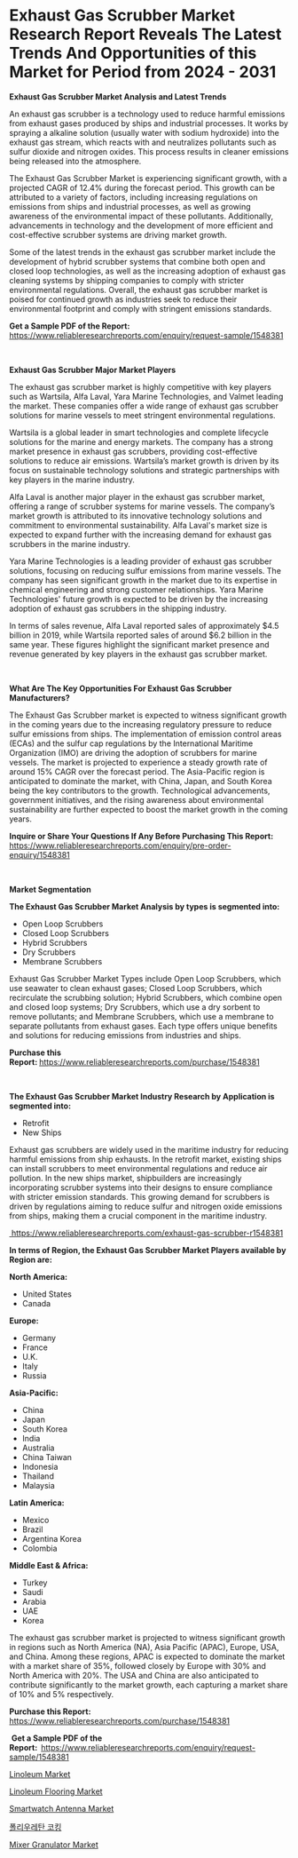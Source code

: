 <p><h1>Exhaust Gas Scrubber Market Research Report Reveals The Latest Trends And Opportunities of this Market for Period from 2024 - 2031</h1></p><p><strong>Exhaust Gas Scrubber Market Analysis and Latest Trends</strong></p>
<p><p>An exhaust gas scrubber is a technology used to reduce harmful emissions from exhaust gases produced by ships and industrial processes. It works by spraying a alkaline solution (usually water with sodium hydroxide) into the exhaust gas stream, which reacts with and neutralizes pollutants such as sulfur dioxide and nitrogen oxides. This process results in cleaner emissions being released into the atmosphere.</p><p>The Exhaust Gas Scrubber Market is experiencing significant growth, with a projected CAGR of 12.4% during the forecast period. This growth can be attributed to a variety of factors, including increasing regulations on emissions from ships and industrial processes, as well as growing awareness of the environmental impact of these pollutants. Additionally, advancements in technology and the development of more efficient and cost-effective scrubber systems are driving market growth.</p><p>Some of the latest trends in the exhaust gas scrubber market include the development of hybrid scrubber systems that combine both open and closed loop technologies, as well as the increasing adoption of exhaust gas cleaning systems by shipping companies to comply with stricter environmental regulations. Overall, the exhaust gas scrubber market is poised for continued growth as industries seek to reduce their environmental footprint and comply with stringent emissions standards.</p></p>
<p><strong>Get a Sample PDF of the Report:&nbsp;</strong> <a href="https://www.reliableresearchreports.com/enquiry/request-sample/1548381">https://www.reliableresearchreports.com/enquiry/request-sample/1548381</a></p>
<p>&nbsp;</p>
<p><strong>Exhaust Gas Scrubber Major Market Players</strong></p>
<p><p>The exhaust gas scrubber market is highly competitive with key players such as Wartsila, Alfa Laval, Yara Marine Technologies, and Valmet leading the market. These companies offer a wide range of exhaust gas scrubber solutions for marine vessels to meet stringent environmental regulations.</p><p>Wartsila is a global leader in smart technologies and complete lifecycle solutions for the marine and energy markets. The company has a strong market presence in exhaust gas scrubbers, providing cost-effective solutions to reduce air emissions. Wartsila’s market growth is driven by its focus on sustainable technology solutions and strategic partnerships with key players in the marine industry.</p><p>Alfa Laval is another major player in the exhaust gas scrubber market, offering a range of scrubber systems for marine vessels. The company’s market growth is attributed to its innovative technology solutions and commitment to environmental sustainability. Alfa Laval's market size is expected to expand further with the increasing demand for exhaust gas scrubbers in the marine industry.</p><p>Yara Marine Technologies is a leading provider of exhaust gas scrubber solutions, focusing on reducing sulfur emissions from marine vessels. The company has seen significant growth in the market due to its expertise in chemical engineering and strong customer relationships. Yara Marine Technologies' future growth is expected to be driven by the increasing adoption of exhaust gas scrubbers in the shipping industry.</p><p>In terms of sales revenue, Alfa Laval reported sales of approximately $4.5 billion in 2019, while Wartsila reported sales of around $6.2 billion in the same year. These figures highlight the significant market presence and revenue generated by key players in the exhaust gas scrubber market.</p></p>
<p>&nbsp;</p>
<p><strong>What Are The Key Opportunities For Exhaust Gas Scrubber Manufacturers?</strong></p>
<p><p>The Exhaust Gas Scrubber market is expected to witness significant growth in the coming years due to the increasing regulatory pressure to reduce sulfur emissions from ships. The implementation of emission control areas (ECAs) and the sulfur cap regulations by the International Maritime Organization (IMO) are driving the adoption of scrubbers for marine vessels. The market is projected to experience a steady growth rate of around 15% CAGR over the forecast period. The Asia-Pacific region is anticipated to dominate the market, with China, Japan, and South Korea being the key contributors to the growth. Technological advancements, government initiatives, and the rising awareness about environmental sustainability are further expected to boost the market growth in the coming years.</p></p>
<p><strong>Inquire or Share Your Questions If Any Before Purchasing This Report:</strong> <a href="https://www.reliableresearchreports.com/enquiry/pre-order-enquiry/1548381">https://www.reliableresearchreports.com/enquiry/pre-order-enquiry/1548381</a></p>
<p>&nbsp;</p>
<p><strong>Market Segmentation</strong></p>
<p><strong>The Exhaust Gas Scrubber Market Analysis by types is segmented into:</strong></p>
<p><ul><li>Open Loop Scrubbers</li><li>Closed Loop Scrubbers</li><li>Hybrid Scrubbers</li><li>Dry Scrubbers</li><li>Membrane Scrubbers</li></ul></p>
<p><p>Exhaust Gas Scrubber Market Types include Open Loop Scrubbers, which use seawater to clean exhaust gases; Closed Loop Scrubbers, which recirculate the scrubbing solution; Hybrid Scrubbers, which combine open and closed loop systems; Dry Scrubbers, which use a dry sorbent to remove pollutants; and Membrane Scrubbers, which use a membrane to separate pollutants from exhaust gases. Each type offers unique benefits and solutions for reducing emissions from industries and ships.</p></p>
<p><strong>Purchase this Report:&nbsp;</strong><a href="https://www.reliableresearchreports.com/purchase/1548381">https://www.reliableresearchreports.com/purchase/1548381</a></p>
<p>&nbsp;</p>
<p><strong>The Exhaust Gas Scrubber Market Industry Research by Application is segmented into:</strong></p>
<p><ul><li>Retrofit</li><li>New Ships</li></ul></p>
<p><p>Exhaust gas scrubbers are widely used in the maritime industry for reducing harmful emissions from ship exhausts. In the retrofit market, existing ships can install scrubbers to meet environmental regulations and reduce air pollution. In the new ships market, shipbuilders are increasingly incorporating scrubber systems into their designs to ensure compliance with stricter emission standards. This growing demand for scrubbers is driven by regulations aiming to reduce sulfur and nitrogen oxide emissions from ships, making them a crucial component in the maritime industry.</p></p>
<p><a href="https://www.reliableresearchreports.com/exhaust-gas-scrubber-r1548381">&nbsp;https://www.reliableresearchreports.com/exhaust-gas-scrubber-r1548381</a></p>
<p><strong>In terms of Region, the Exhaust Gas Scrubber Market Players available by Region are:</strong></p>
<p>
    <p> <strong> North America: </strong>
        <ul>
            <li>United States</li>
            <li>Canada</li>
        </ul>
        </p> 
    <p> <strong> Europe: </strong>
        <ul>
            <li>Germany</li>
            <li>France</li>
            <li>U.K.</li>
            <li>Italy</li>
            <li>Russia</li>
        </ul>
        </p> 
    <p> <strong> Asia-Pacific: </strong>
        <ul>
            <li>China</li>
            <li>Japan</li>
            <li>South Korea</li>
            <li>India</li>
            <li>Australia</li>
            <li>China Taiwan</li>
            <li>Indonesia</li>
            <li>Thailand</li>
            <li>Malaysia</li>
        </ul>
        </p> 
    <p> <strong> Latin America: </strong>
        <ul>
            <li>Mexico</li>
            <li>Brazil</li>
            <li>Argentina Korea</li>
            <li>Colombia</li>
        </ul>
        </p> 
    <p> <strong> Middle East & Africa: </strong>
        <ul>
            <li>Turkey</li>
            <li>Saudi</li>
            <li>Arabia</li>
            <li>UAE</li>
            <li>Korea</li>
        </ul>
    </p>
    </p>
<p><p>The exhaust gas scrubber market is projected to witness significant growth in regions such as North America (NA), Asia Pacific (APAC), Europe, USA, and China. Among these regions, APAC is expected to dominate the market with a market share of 35%, followed closely by Europe with 30% and North America with 20%. The USA and China are also anticipated to contribute significantly to the market growth, each capturing a market share of 10% and 5% respectively.</p></p>
<p><strong>Purchase this Report: </strong><a href="https://www.reliableresearchreports.com/purchase/1548381">https://www.reliableresearchreports.com/purchase/1548381</a></p>
<p>&nbsp;<strong>Get a Sample PDF of the Report:&nbsp;&nbsp;</strong><a href="https://www.reliableresearchreports.com/enquiry/request-sample/1548381">https://www.reliableresearchreports.com/enquiry/request-sample/1548381</a></p>
<p><strong></strong></p>
<p><p><a href="https://issuu.com/reportprime-2/docs/linoleum-market-size-2030.pptx">Linoleum Market</a></p><p><a href="https://issuu.com/reportprime-2/docs/linoleum-flooring-market-size-2030.pptx">Linoleum Flooring Market</a></p><p><a href="https://github.com/timeliteaut/Market-Research-Report-List-2/blob/main/smartwatch-antenna-market.md">Smartwatch Antenna Market</a></p><p><a href="https://github.com/vskv4779xr1/Market-Research-Report-List-1/blob/main/808307730662.md">폴리우레탄 코킹</a></p><p><a href="https://github.com/seekum/Market-Research-Report-List-2/blob/main/mixer-granulator-market.md">Mixer Granulator Market</a></p></p>